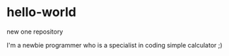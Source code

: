 # hello-world
new one repository

I'm a newbie programmer who is a specialist in coding simple calculator ;)
